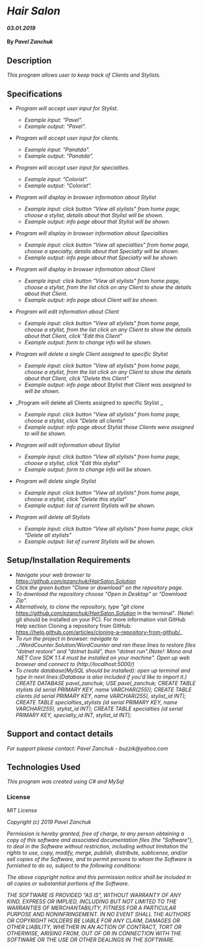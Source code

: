 # _Hair Salon_

#### _03.01.2019_

#### By _**Pavel Zanchuk**_

## Description

_This program allows user to keep track of Clients and Stylists._

## Specifications

* _Program will accept user input for Stylist._
  * _Example input: "Pavel"._
  * _Example output: "Pavel"._

* _Program will accept user input for clients._
  * _Example input: "Panatda"._
  * _Example output: "Panatda"._

* _Program will accept user input for specialties._
  * _Example input: "Colorist"._
  * _Example output: "Colorist"._

* _Program will display in browser information about Stylist_
  * _Example input: click button "View all stylists" from home page, choose a stylist, details about that Stylist will be shown._
  * _Example output: info page about that Stylist will be shown._

* _Program will display in browser information about Specialties_
  * _Example input: click button "View all specialties" from home page, choose a specialty, details about that Specialty will be shown._
  * _Example output: info page about that Specialty will be shown._      

* _Program will display in browser information about Client_
  * _Example input: click button "View all stylists" from home page, choose a stylist, from the list click on any Client to show the details about that Client._
  * _Example output: info page about Client will be shown._

* _Program will edit information about Client_
  * _Example input: click button "View all stylists" from home page, choose a stylist, from the list click on any Client to show the details about that Client, click "Edit this Client"_
  * _Example output: form to change info will be shown._

* _Program will delete a single Client assigned to specific Stylist_
  * _Example input: click button "View all stylists" from home page, choose a stylist, from the list click on any Client to show the details about that Client, click "Delete this Client"_
  * _Example output: info page about Stylist that Client was assigned to will be shown._

* _Program will delete all Clients assigned to specific Stylist _
  * _Example input: click button "View all stylists" from home page, choose a stylist, click "Delete all clients"_
  * _Example output: info page about Stylist those Clients were assigned to will be shown._  

* _Program will edit information about Stylist_
  * _Example input: click button "View all stylists" from home page, choose a stylist, click "Edit this stylist"_
  * _Example output: form to change info will be shown._

* _Program will delete single Stylist_
  * _Example input: click button "View all stylists" from home page, choose a stylist, click "Delete this stylist"_
  * _Example output: list of current Stylists will be shown._

* _Program will delete all Stylists_
  * _Example input: click button "View all stylists" from home page, click "Delete all stylists"_
  * _Example output: list of current Stylists will be shown._       

## Setup/Installation Requirements
* _Navigate your web browser to https://github.com/pzanchuk/HairSalon.Solution_
* _Click the green button "Clone or download" on the repository page._
* _To download the repository choose "Open in Desktop" or "Download Zip"._
* _Alternatively, to clone the repository, type "git clone https://github.com/pzanchuk/HairSalon.Solution_ in the terminal". (Note!: git should be installed on your PC).  For more information visit GitHub Help section Cloning a repository from GitHub:
https://help.github.com/articles/cloning-a-repository-from-github/_
* _To run the project in browser: navigate to ../WordCounter.Solution/WordCounter and ran these lines to restore files "dotnet restore" and "dotnet build", then "dotnet run".(Note!: Mono and .NET Core SDK 1.1.4 must be installed on your machine". Open up web browser and connect to (http://localhost:5000/)_
* _To create database(MySQL should be installed): open up terminal and type in next lines:(Database is also included if you'd like to import it.)
CREATE DATABASE pavel_zanchuk;
USE pavel_zanchuk;
CREATE TABLE stylists (id serial PRIMARY KEY, name VARCHAR(255));
CREATE TABLE clients (id serial PRIMARY KEY, name VARCHAR(255), stylist_id INT);
CREATE TABLE specialties_stylists (id serial PRIMARY KEY, name VARCHAR(255), stylist_id INT);
CREATE TABLE specialties (id serial PRIMARY KEY, specialty_id INT, stylist_id INT);_

## Support and contact details

_For support please contact:_
_Pavel Zanchuk - buzzik@yahoo.com_

## Technologies Used

_This program was created using C# and MySql_

### License

*MIT License*

*Copyright (c) 2019 Pavel Zanchuk*

*Permission is hereby granted, free of charge, to any person obtaining a copy of this software and associated documentation files (the "Software"), to deal in the Software without restriction, including without limitation the rights to use, copy, modify, merge, publish, distribute, sublicense, and/or sell copies of the Software, and to permit persons to whom the Software is furnished to do so, subject to the following conditions:*

*The above copyright notice and this permission notice shall be included in all copies or substantial portions of the Software.*

*THE SOFTWARE IS PROVIDED "AS IS", WITHOUT WARRANTY OF ANY KIND, EXPRESS OR IMPLIED, INCLUDING BUT NOT LIMITED TO THE WARRANTIES OF MERCHANTABILITY, FITNESS FOR A PARTICULAR PURPOSE AND NONINFRINGEMENT. IN NO EVENT SHALL THE AUTHORS OR COPYRIGHT HOLDERS BE LIABLE FOR ANY CLAIM, DAMAGES OR OTHER LIABILITY, WHETHER IN AN ACTION OF CONTRACT, TORT OR OTHERWISE, ARISING FROM, OUT OF OR IN CONNECTION WITH THE SOFTWARE OR THE USE OR OTHER DEALINGS IN THE SOFTWARE.*
